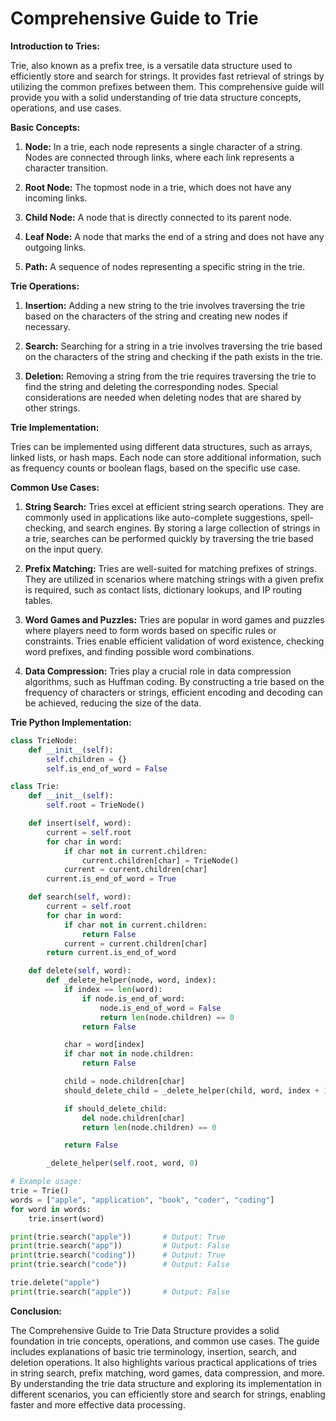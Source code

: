 # Comprehensive Guide to Trie

**Introduction to Tries:**

Trie, also known as a prefix tree, is a versatile data structure used to efficiently store and search for strings. It provides fast retrieval of strings by utilizing the common prefixes between them. This comprehensive guide will provide you with a solid understanding of trie data structure concepts, operations, and use cases.

**Basic Concepts:**

1. **Node:** In a trie, each node represents a single character of a string. Nodes are connected through links, where each link represents a character transition.

2. **Root Node:** The topmost node in a trie, which does not have any incoming links.

3. **Child Node:** A node that is directly connected to its parent node.

4. **Leaf Node:** A node that marks the end of a string and does not have any outgoing links.

5. **Path:** A sequence of nodes representing a specific string in the trie.

**Trie Operations:**

1. **Insertion:** Adding a new string to the trie involves traversing the trie based on the characters of the string and creating new nodes if necessary.

2. **Search:** Searching for a string in a trie involves traversing the trie based on the characters of the string and checking if the path exists in the trie.

3. **Deletion:** Removing a string from the trie requires traversing the trie to find the string and deleting the corresponding nodes. Special considerations are needed when deleting nodes that are shared by other strings.

**Trie Implementation:**

Tries can be implemented using different data structures, such as arrays, linked lists, or hash maps. Each node can store additional information, such as frequency counts or boolean flags, based on the specific use case.

**Common Use Cases:**

1. **String Search:** Tries excel at efficient string search operations. They are commonly used in applications like auto-complete suggestions, spell-checking, and search engines. By storing a large collection of strings in a trie, searches can be performed quickly by traversing the trie based on the input query.

2. **Prefix Matching:** Tries are well-suited for matching prefixes of strings. They are utilized in scenarios where matching strings with a given prefix is required, such as contact lists, dictionary lookups, and IP routing tables.

3. **Word Games and Puzzles:** Tries are popular in word games and puzzles where players need to form words based on specific rules or constraints. Tries enable efficient validation of word existence, checking word prefixes, and finding possible word combinations.

4. **Data Compression:** Tries play a crucial role in data compression algorithms, such as Huffman coding. By constructing a trie based on the frequency of characters or strings, efficient encoding and decoding can be achieved, reducing the size of the data.

**Trie Python Implementation:**

```python
class TrieNode:
    def __init__(self):
        self.children = {}
        self.is_end_of_word = False

class Trie:
    def __init__(self):
        self.root = TrieNode()

    def insert(self, word):
        current = self.root
        for char in word:
            if char not in current.children:
                current.children[char] = TrieNode()
            current = current.children[char]
        current.is_end_of_word = True

    def search(self, word):
        current = self.root
        for char in word:
            if char not in current.children:
                return False
            current = current.children[char]
        return current.is_end_of_word

    def delete(self, word):
        def _delete_helper(node, word, index):
            if index == len(word):
                if node.is_end_of_word:
                    node.is_end_of_word = False
                    return len(node.children) == 0
                return False

            char = word[index]
            if char not in node.children:
                return False

            child = node.children[char]
            should_delete_child = _delete_helper(child, word, index + 1)

            if should_delete_child:
                del node.children[char]
                return len(node.children) == 0

            return False

        _delete_helper(self.root, word, 0)

# Example usage:
trie = Trie()
words = ["apple", "application", "book", "coder", "coding"]
for word in words:
    trie.insert(word)

print(trie.search("apple"))       # Output: True
print(trie.search("app"))         # Output: False
print(trie.search("coding"))      # Output: True
print(trie.search("code"))        # Output: False

trie.delete("apple")
print(trie.search("apple"))       # Output: False
```

**Conclusion:**

The Comprehensive Guide to Trie Data Structure provides a solid foundation in trie concepts, operations, and common use cases. The guide includes explanations of basic trie terminology, insertion, search, and deletion operations. It also highlights various practical applications of tries in string search, prefix matching, word games, data compression, and more. By understanding the trie data structure and exploring its implementation in different scenarios, you can efficiently store and search for strings, enabling faster and more effective data processing.
